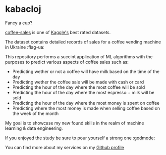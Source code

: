 # kabacloj

Fancy a cup?

[coffee-sales](https://www.kaggle.com/datasets/ihelon/coffee-sales) is one of [Kaggle's](https://www.kaggle.com/) best
rated datasets.

The dataset contains detailed records of sales for a coffee vending machine in Ukraine :flag-ua:

This repository performs a succint application of ML algorithms with the purposes to predict various aspects of coffee sales such as:

- Predicting wether or not a coffee will have milk based on the time of the day
- Predicting wether the coffee sale will be made with cash or card
- Predicting the hour of the day where the most coffee will be sold
- Predicting the hour of the day where the most espresso + milk will be sold
- Predicting the hour of the day where the most money is spent on coffee
- Predicting where the most money is made when selling coffee based on the week of the month

My goal is to showcase my new found skills in the realm of machine learning & data engineering. 

If you enjoyed the study be sure to pour yourself a strong one :godmode:

You can find more about my services on my [Github profile](https://github.com/shellandbull)
